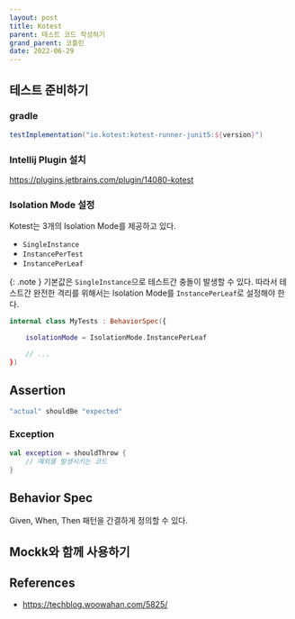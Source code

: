 ```yaml
---
layout: post
title: Kotest
parent: 테스트 코드 작성하기
grand_parent: 코틀린
date: 2022-06-29
---
```


## 테스트 준비하기

### gradle

```gradle
testImplementation("io.kotest:kotest-runner-junit5:${version}")
```

### Intellij Plugin 설치

<https://plugins.jetbrains.com/plugin/14080-kotest>

### Isolation Mode 설정

Kotest는 3개의 Isolation Mode를 제공하고 있다.

- `SingleInstance`
- `InstancePerTest`
- `InstancePerLeaf`

{: .note }
기본값은 `SingleInstance`으로 테스트간 충돌이 발생할 수 있다. 따라서 테스트간 완전한 격리를 위해서는 Isolation Mode를 `InstancePerLeaf`로 설정해야 한다.

```kotlin
internal class MyTests : BehaviorSpec({

    isolationMode = IsolationMode.InstancePerLeaf

    // ...
})
```

## Assertion

```kotlin
"actual" shouldBe "expected"
```

### Exception

```kotlin
val exception = shouldThrow {
    // 예외를 발생시키는 코드
}
```

## Behavior Spec

Given, When, Then 패턴을 간결하게 정의할 수 있다.

## Mockk와 함께 사용하기

## References

- <https://techblog.woowahan.com/5825/>
